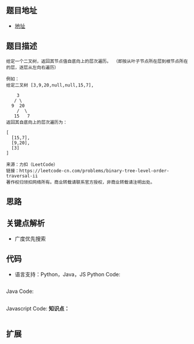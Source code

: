 ## 题目地址

- [地址](https://leetcode-cn.com/problems/binary-tree-level-order-traversal-ii/)

## 题目描述

```
给定一个二叉树，返回其节点值自底向上的层次遍历。 （即按从叶子节点所在层到根节点所在的层，逐层从左向右遍历）

例如：
给定二叉树 [3,9,20,null,null,15,7],

    3
   / \
  9  20
    /  \
   15   7
返回其自底向上的层次遍历为：

[
  [15,7],
  [9,20],
  [3]
]

来源：力扣（LeetCode）
链接：https://leetcode-cn.com/problems/binary-tree-level-order-traversal-ii
著作权归领扣网络所有。商业转载请联系官方授权，非商业转载请注明出处。
```

## 思路

## 关键点解析

- 广度优先搜索

## 代码

- 语言支持：Python，Java，JS
  Python Code:

```python

```

Java Code:

```java

```

Javascript Code:
**知识点：**
```js
```

## 扩展
